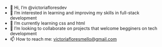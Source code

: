 - 👋 Hi, I’m @victoriafloresdev
- 👀 I’m interested in learning and improving my skills in full-stack development
- 🌱 I’m currently learning css and html
- 💞️ I’m looking to collaborate on projects that welcome begginers on tech development
- 📫 How to reach me: victoriafloresmello@gmail.com

<!---
victoriaflores4/victoriafloresdev is a ✨ special ✨ repository because its `README.md` (this file) appears on your GitHub profile.
You can click the Preview link to take a look at your changes.
--->

